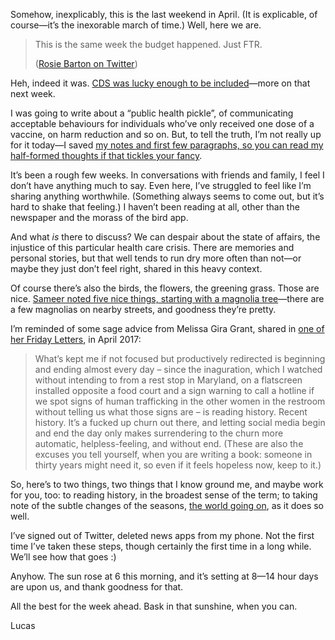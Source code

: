 Somehow, inexplicably, this is the last weekend in April. (It is explicable, of course—it’s the inexorable march of time.) Well, here we are.

> This is the same week the budget happened. Just FTR.
> 
> ([Rosie Barton on Twitter](https://twitter.com/RosieBarton/status/1385581896852287490))

Heh, indeed it was. [CDS was lucky enough to be included](https://www.budget.gc.ca/2021/report-rapport/p4-en.html#268)—more on that next week.

I was going to write about a “public health pickle”, of communicating acceptable behaviours for individuals who’ve only received one dose of a vaccine, on harm reduction and so on. But, to tell the truth, I’m not really up for it today—I saved [my notes and first few paragraphs, so you can read my half-formed thoughts if that tickles your fancy](https://github.com/lchski/lucascherkewski.com/blob/cc6d1af741a3244d75af032e3ef3e4f781b73645/_newsletters/2021-04-25-190.md).

It’s been a rough few weeks. In conversations with friends and family, I feel I don’t have anything much to say. Even here, I’ve struggled to feel like I’m sharing anything worthwhile. (Something always seems to come out, but it’s hard to shake that feeling.) I haven’t been reading at all, other than the newspaper and the morass of the bird app.  

And what _is_ there to discuss? We can despair about the state of affairs, the injustice of this particular health care crisis. There are memories and personal stories, but that well tends to run dry more often than not—or maybe they just don’t feel right, shared in this heavy context.

Of course there’s also the birds, the flowers, the greening grass. Those are nice. [Sameer noted five nice things, starting with a magnolia tree](https://www.inthemargins.ca/five-nice-things)—there are a few magnolias on nearby streets, and goodness they’re pretty.

I’m reminded of some sage advice from Melissa Gira Grant, shared in [one of her Friday Letters](https://melissagiragrant.com/letters/), in April 2017:

> What’s kept me if not focused but productively redirected is beginning and ending almost every day – since the inaguration, which I watched without intending to from a rest stop in Maryland, on a flatscreen installed opposite a food court and a sign warning to call a hotline if we spot signs of human trafficking in the other women in the restroom without telling us what those signs are – is reading history. Recent history. It’s a fucked up churn out there, and letting social media begin and end the day only makes surrendering to the churn more automatic, helpless-feeling, and without end. (These are also the excuses you tell yourself, when you are writing a book: someone in thirty years might need it, so even if it feels hopeless now, keep to it.)

So, here’s to two things, two things that I know ground me, and maybe work for you, too: to reading history, in the broadest sense of the term; to taking note of the subtle changes of the seasons, [the world going on](http://www.phys.unm.edu/~tw/fas/yits/archive/oliver_wildgeese.html), as it does so well.

I’ve signed out of Twitter, deleted news apps from my phone. Not the first time I’ve taken these steps, though certainly the first time in a long while. We’ll see how that goes :)

Anyhow. The sun rose at 6 this morning, and it’s setting at 8—14 hour days are upon us, and thank goodness for that.

All the best for the week ahead. Bask in that sunshine, when you can.

Lucas